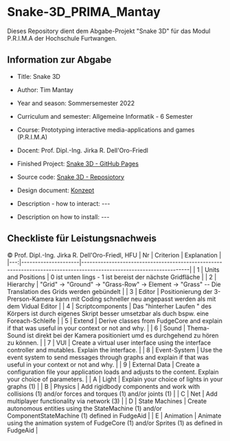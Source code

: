 # Snake-3D_PRIMA_Mantay
Dieses Repository dient dem Abgabe-Projekt "Snake 3D" für das Modul P.R.I.M.A der Hochschule Furtwangen.

## Information zur Abgabe
- Title: Snake 3D
- Author: Tim Mantay
- Year and season: Sommersemester 2022 
- Curriculum and semester: Allgemeine Informatik - 6 Semester
- Course: Prototyping interactive media-applications and games (P.R.I.M.A)
- Docent: Prof. Dipl.-Ing. Jirka R. Dell'Oro-Friedl

- Finished Project: [Snake 3D - GitHub Pages](https://feinerkuchen567.github.io/Snake-3D/index.html)
- Source code: [Snake 3D - Reposiotory](https://github.com/FeinerKuchen567/Snake-3D)
- Design document: [Konzept](https://github.com/FeinerKuchen567/Snake-3D/tree/master/Konzept)
- Description - how to interact: ---
- Description on how to install: ---

## Checkliste für Leistungsnachweis
© Prof. Dipl.-Ing. Jirka R. Dell'Oro-Friedl, HFU
| Nr | Criterion           | Explanation                                                                                                         |
|---:|---------------------|---------------------------------------------------------------------------------------------------------------------|
|  1 | Units and Positions | 0 ist unten lings - 1 ist bereist der nächste Gridfläche                                                            |
|  2 | Hierarchy           | "Grid" -> "Ground" -> "Grass-Row" -> Element -> "Grass" -- Die Translation des Grids werden gebündelt               |
|  3 | Editor              | Positionierung der 3-Prerson-Kamera kann mit Coding schneller neu angepasst werden als mit dem Vidual Editor        |
|  4 | Scriptcomponents    | Das "hinterher Laufen " des Körpers ist durch eigenes Skript besser umsetzbar als duch bspw. eine Foreach-Schleife  |
|  5 | Extend              | Derive classes from FudgeCore and explain if that was useful in your context or not and why.                        |
|  6 | Sound               | Thema-Sound ist direkt bei der Kamera positioniert umd es durchgehend zu hören zu können.                           |
|  7 | VUI                 | Create a virtual user interface using the interface controller and mutables. Explain the interface.                 |
|  8 | Event-System        | Use the event system to send messages through graphs and explain if that was useful in your context or not and why. |
|  9 | External Data       | Create a configuration file your application loads and adjusts to the content. Explain your choice of parameters.   |
|  A | Light               | Explain your choice of lights in your graphs (1)                                                                    |
|  B | Physics             | Add rigidbody components and work with collisions (1) and/or forces and torques (1) and/or joints (1)               |
|  C | Net                 | Add multiplayer functionality via network (3)                                                                       |
|  D | State Machines      | Create autonomous entities using the StateMachine (1) and/or ComponentStateMachine (1) defined in FudgeAid          |
|  E | Animation           | Animate using the animation system of FudgeCore (1) and/or Sprites (1) as defined in FudgeAid                       |